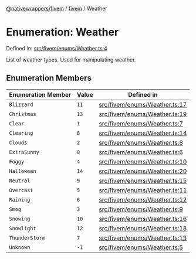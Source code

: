 [@nativewrappers/fivem](../../README.md) / [fivem](../README.md) / Weather

# Enumeration: Weather

Defined in: [src/fivem/enums/Weather.ts:4](https://github.com/nativewrappers/fivem/blob/b9a4f02a0f902a29cccc3c350b3c8379abeb4a1b/src/fivem/enums/Weather.ts#L4)

List of weather types. Used for manipulating weather.

## Enumeration Members

| Enumeration Member | Value | Defined in |
| ------ | ------ | ------ |
| <a id="blizzard"></a> `Blizzard` | `11` | [src/fivem/enums/Weather.ts:17](https://github.com/nativewrappers/fivem/blob/b9a4f02a0f902a29cccc3c350b3c8379abeb4a1b/src/fivem/enums/Weather.ts#L17) |
| <a id="christmas"></a> `Christmas` | `13` | [src/fivem/enums/Weather.ts:19](https://github.com/nativewrappers/fivem/blob/b9a4f02a0f902a29cccc3c350b3c8379abeb4a1b/src/fivem/enums/Weather.ts#L19) |
| <a id="clear"></a> `Clear` | `1` | [src/fivem/enums/Weather.ts:7](https://github.com/nativewrappers/fivem/blob/b9a4f02a0f902a29cccc3c350b3c8379abeb4a1b/src/fivem/enums/Weather.ts#L7) |
| <a id="clearing"></a> `Clearing` | `8` | [src/fivem/enums/Weather.ts:14](https://github.com/nativewrappers/fivem/blob/b9a4f02a0f902a29cccc3c350b3c8379abeb4a1b/src/fivem/enums/Weather.ts#L14) |
| <a id="clouds"></a> `Clouds` | `2` | [src/fivem/enums/Weather.ts:8](https://github.com/nativewrappers/fivem/blob/b9a4f02a0f902a29cccc3c350b3c8379abeb4a1b/src/fivem/enums/Weather.ts#L8) |
| <a id="extrasunny"></a> `ExtraSunny` | `0` | [src/fivem/enums/Weather.ts:6](https://github.com/nativewrappers/fivem/blob/b9a4f02a0f902a29cccc3c350b3c8379abeb4a1b/src/fivem/enums/Weather.ts#L6) |
| <a id="foggy"></a> `Foggy` | `4` | [src/fivem/enums/Weather.ts:10](https://github.com/nativewrappers/fivem/blob/b9a4f02a0f902a29cccc3c350b3c8379abeb4a1b/src/fivem/enums/Weather.ts#L10) |
| <a id="halloween"></a> `Halloween` | `14` | [src/fivem/enums/Weather.ts:20](https://github.com/nativewrappers/fivem/blob/b9a4f02a0f902a29cccc3c350b3c8379abeb4a1b/src/fivem/enums/Weather.ts#L20) |
| <a id="neutral"></a> `Neutral` | `9` | [src/fivem/enums/Weather.ts:15](https://github.com/nativewrappers/fivem/blob/b9a4f02a0f902a29cccc3c350b3c8379abeb4a1b/src/fivem/enums/Weather.ts#L15) |
| <a id="overcast"></a> `Overcast` | `5` | [src/fivem/enums/Weather.ts:11](https://github.com/nativewrappers/fivem/blob/b9a4f02a0f902a29cccc3c350b3c8379abeb4a1b/src/fivem/enums/Weather.ts#L11) |
| <a id="raining"></a> `Raining` | `6` | [src/fivem/enums/Weather.ts:12](https://github.com/nativewrappers/fivem/blob/b9a4f02a0f902a29cccc3c350b3c8379abeb4a1b/src/fivem/enums/Weather.ts#L12) |
| <a id="smog"></a> `Smog` | `3` | [src/fivem/enums/Weather.ts:9](https://github.com/nativewrappers/fivem/blob/b9a4f02a0f902a29cccc3c350b3c8379abeb4a1b/src/fivem/enums/Weather.ts#L9) |
| <a id="snowing"></a> `Snowing` | `10` | [src/fivem/enums/Weather.ts:16](https://github.com/nativewrappers/fivem/blob/b9a4f02a0f902a29cccc3c350b3c8379abeb4a1b/src/fivem/enums/Weather.ts#L16) |
| <a id="snowlight"></a> `Snowlight` | `12` | [src/fivem/enums/Weather.ts:18](https://github.com/nativewrappers/fivem/blob/b9a4f02a0f902a29cccc3c350b3c8379abeb4a1b/src/fivem/enums/Weather.ts#L18) |
| <a id="thunderstorm"></a> `ThunderStorm` | `7` | [src/fivem/enums/Weather.ts:13](https://github.com/nativewrappers/fivem/blob/b9a4f02a0f902a29cccc3c350b3c8379abeb4a1b/src/fivem/enums/Weather.ts#L13) |
| <a id="unknown"></a> `Unknown` | `-1` | [src/fivem/enums/Weather.ts:5](https://github.com/nativewrappers/fivem/blob/b9a4f02a0f902a29cccc3c350b3c8379abeb4a1b/src/fivem/enums/Weather.ts#L5) |
